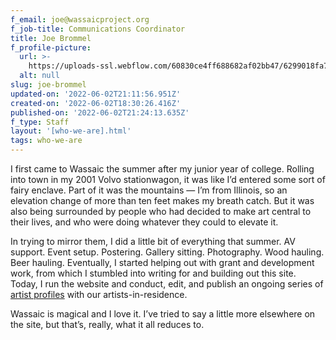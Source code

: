 ```yaml
---
f_email: joe@wassaicproject.org
f_job-title: Communications Coordinator
title: Joe Brommel
f_profile-picture:
  url: >-
    https://uploads-ssl.webflow.com/60830ce4ff688682af02bb47/6299018fa71f18e34ff6f77b_wassaic-project-staff-joe-brommel-2020-08-31-14-00-30.jpg
  alt: null
slug: joe-brommel
updated-on: '2022-06-02T21:11:56.951Z'
created-on: '2022-06-02T18:30:26.416Z'
published-on: '2022-06-02T21:24:13.635Z'
f_type: Staff
layout: '[who-we-are].html'
tags: who-we-are
---
```


I first came to Wassaic the summer after my junior year of college. Rolling into town in my 2001 Volvo stationwagon, it was like I’d entered some sort of fairy enclave. Part of it was the mountains — I’m from Illinois, so an elevation change of more than ten feet makes my breath catch. But it was also being surrounded by people who had decided to make art central to their lives, and who were doing whatever they could to elevate it.

In trying to mirror them, I did a little bit of everything that summer. AV support. Event setup. Postering. Gallery sitting. Photography. Wood hauling. Beer hauling. Eventually, I started helping out with grant and development work, from which I stumbled into writing for and building out this site. Today, I run the website and conduct, edit, and publish an ongoing series of [artist profiles](https://www.wassaicproject.org/artists/artist-profiles) with our artists-in-residence.

Wassaic is magical and I love it. I’ve tried to say a little more elsewhere on the site, but that’s, really, what it all reduces to.
